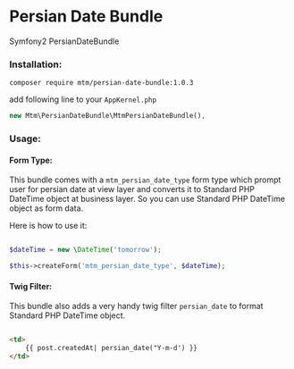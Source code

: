 # Persian Date Bundle
Symfony2 PersianDateBundle
### Installation:

```composer
composer require mtm/persian-date-bundle:1.0.3
```

add following line to your `AppKernel.php`

```php
new Mtm\PersianDateBundle\MtmPersianDateBundle(),
```

### Usage:

#### Form Type:
This bundle comes with a `mtm_persian_date_type` form type which prompt user 
for persian date at view layer and converts it to Standard PHP DateTime object at business layer.
So you can use Standard PHP DateTime object as form data.

Here is how to use it:

```php

$dateTime = new \DateTime('tomorrow');

$this->createForm('mtm_persian_date_type', $dateTime);

```

#### Twig Filter:
This bundle also adds a very handy twig filter `persian_date` to format Standard PHP DateTime object.

```html

<td>
    {{ post.createdAt| persian_date("Y-m-d') }}
</td>

```
